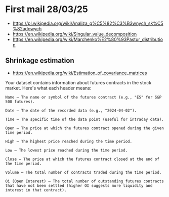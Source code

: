 # First mail 28/03/25  

* https://pl.wikipedia.org/wiki/Analiza_g%C5%82%C3%B3wnych_sk%C5%82adowych
* https://en.wikipedia.org/wiki/Singular_value_decomposition
* https://en.wikipedia.org/wiki/Marchenko%E2%80%93Pastur_distribution

## Shrinkage estimation
 
* https://en.wikipedia.org/wiki/Estimation_of_covariance_matrices


Your dataset contains information about futures contracts in the stock market. Here's what each header means:

    Name – The name or symbol of the futures contract (e.g., "ES" for S&P 500 futures).

    Date – The date of the recorded data (e.g., "2024-04-02").

    Time – The specific time of the data point (useful for intraday data).

    Open – The price at which the futures contract opened during the given time period.

    High – The highest price reached during the time period.

    Low – The lowest price reached during the time period.

    Close – The price at which the futures contract closed at the end of the time period.

    Volume – The total number of contracts traded during the time period.

    Oi (Open Interest) – The total number of outstanding futures contracts that have not been settled (higher OI suggests more liquidity and interest in that contract).